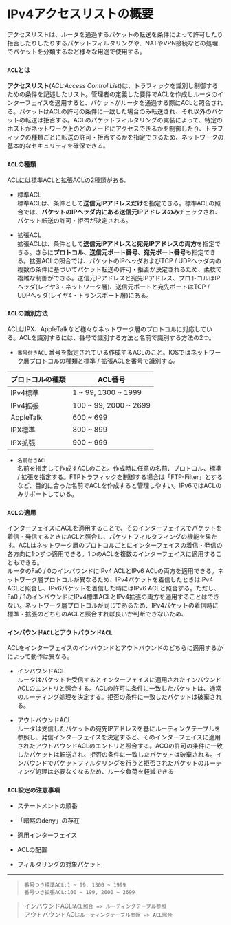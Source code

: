 # IPv4アクセスリストの概要
アクセスリストは、ルータを通過するパケットの転送を条件によって許可したり拒否したりしたりするパケットフィルタリングや、NATやVPN接続などの処理でパケットを分類するなど様々な用途で使用する。

### `ACLとは`
**アクセスリスト**(ACL:*Access Control List*)は、トラフィックを識別し制御するための条件を記述したリスト。管理者の定義した要件でACLを作成しルータのインターフェイスを適用すると、パケットがルータを通過する際にACLと照合される。パケットはACLの許可の条件に一致した場合のみ転送され、それ以外のパケットの転送は拒否する。ACLのパケットフィルタリングの実装によって、特定のホストがネットワーク上のどのノードにアクセスできるかを制御したり、トラフィックの種類ごとに転送の許可・拒否するかを指定できるため、ネットワークの基本的なセキュリティを確保できる。

### `ACLの種類`
ACLには標準ACLと拡張ACLの2種類がある。

- 標準ACL  
標準ACLは、条件として**送信元IPアドレスだけ**を指定できる。標準ACLの照合では、**パケットのIPヘッダ内にある送信元IPアドレスのみ**チェックされ、パケット転送の許可・拒否が決定される。

- 拡張ACL  
拡張ACLは、条件として**送信元IPアドレスと宛先IPアドレスの両方**を指定できる。さらに**プロトコル、送信元ポート番号、宛先ポート番号**も指定できる。拡張ACLの照合では、パケットのIPヘッダおよびTCP / UDPヘッダ内の複数の条件に基づいてパケット転送の許可・拒否が決定されるため、柔軟で複雑な制御ができる。送信元IPアドレスと宛先IPアドレス、プロトコルはIPヘッダ(レイヤ3・ネットワーク層)、送信元ポートと宛先ポートはTCP / UDPヘッダ(レイヤ4・トランスポート層)にある。

### `ACLの識別方法`
ACLはIPX、AppleTalkなど様々なネットワーク層のプロトコルに対応している。ACLを識別するには、番号で識別する方法と名前で識別する方法の2つ。

- `番号付きACL`
番号を指定されている作成するACLのこと。IOSではネットワーク層プロトコルの種類と標準 / 拡張ACLを番号で識別する。

|プロトコルの種類|ACL番号               |
|--------------|---------------------|
|IPv4標準       |1 ~ 99, 1300 ~ 1999  |
|IPv4拡張       |100 ~ 99, 2000 ~ 2699|
|AppleTalk     |600 ~ 699            |
|IPX標準        |800 ~ 899            |
|IPX拡張        |900 ~ 999            |

- `名前付きACL`  
名前を指定して作成すACLのこと。作成時に任意の名前、プロトコル、標準 / 拡張を指定する。FTPトラフィックを制御する場合は「FTP-Filter」とするなど、目的に合った名前でACLを作成すると管理しやすい。IPv6ではACLのみサポートしている。

### `ACLの適用`
インターフェイスにACLを適用することで、そのインターフェイスでパケットを着信・発信するときにACLと照合し、パケットフィルタフィングの機能を果たす。ACLはネットワーク層のプロトコルごとにインターフェイスの着信・発信の各方向に1つずつ適用できる。1つのACLを複数のインターフェイスに適用することもできる。  
ルータのFa0 / 0のインバウンドにIPv4 ACLとIPv6 ACLの両方を適用できる。ネットワーク層プロトコルが異なるため、IPv4パケットを着信したときはIPv4 ACLと照合し、IPv6パケットを着信した時にはIPv6 ACLと照合する。ただし、Fa0 / 1のインバウンドにIPv4標準ACLとIPv4拡張の両方を適用することはできない。ネットワーク層プロトコルが同じであるため、IPv4パケットの着信時に標準・拡張のどちらのACLと照合すれば良いか判断できないため、

### `インバウンドACLとアウトバウンドACL`
ACLをインターフェイスのインバウンドとアウトバウンドのどちらに適用するかによって動作は異なる。

- インバウンドACL  
ルータはパケットを受信するとインターフェイスに適用されたインバウンドACLのエントリと照合する。ACLの許可に条件に一致したパケットは、通常のルーティング処理を決定する。拒否の条件に一致したパケットは破棄される。

- アウトバウンドACL  
ルータは受信したパケットの宛先IPアドレスを基にルーティングテーブルを参照し、発信インターフェイスを決定すると、そのインターフェイスに適用されたアウトバウンドACLのエントリと照合する。ACOの許可の条件に一致したパケットは転送され、拒否の条件に一致したパケットは破棄される。インバウンドでパケットフィルタリングを行うと拒否されたパケットのルーティング処理は必要なくなるため、ルータ負荷を軽減できる

### `ACL設定の注意事項`

- ステートメントの順番

- 「暗黙のdeny」の存在

- 適用インターフェイス

- ACLの配置

- フィルタリングの対象パケット

---
> `番号つき標準ACL:1 ~ 99, 1300 ~ 1999`  
> `番号つき拡張ACL:100 ~ 199, 2000 ~ 2699`

> インバウンドACL:`ACL照合 => ルーティングテーブル参照`  
> アウトバウンドACL:`ルーティングテーブル参照 => ACL照合`

